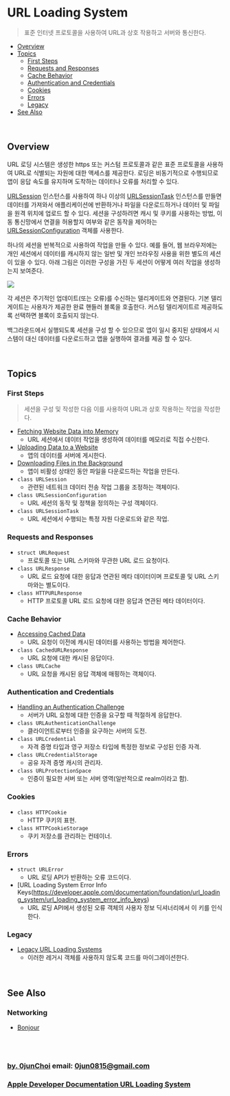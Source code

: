 # URL Loading System
> 표준 인터넷 프로토콜을 사용하여 URL과 상호 작용하고 서버와 통신한다.


* [Overview](#overview)
* [Topics](#topics)
    * [First Steps](#first-steps)
    * [Requests and Responses](#requests-and-responses)
    * [Cache Behavior](#cache-behavior)
    * [Authentication and Credentials](#authentication-and-credentials)
    * [Cookies](#cookies)
    * [Errors](#errors)
    * [Legacy](#legacy)
* [See Also](#see-also)


&nbsp;    
## Overview
URL 로딩 시스템은 생성한 https 또는 커스텀 프로토콜과 같은 표준 프로토콜을 사용하여 URL로 식별되는 자원에 대한 액세스를 제공한다. 로딩은 비동기적으로 수행되므로 앱이 응답 속도를 유지하며 도착하는 데이터나 오류를 처리할 수 있다.


[URLSession](https://developer.apple.com/documentation/foundation/urlsession) 인스턴스를 사용하여 하나 이상의 [URLSessionTask](https://developer.apple.com/documentation/foundation/urlsessiontask) 인스턴스를 만들면 데이터를 가져와서 애플리케이션에 반환하거나 파일을 다운로드하거나 데이터 및 파일을 원격 위치에 업로드 할 수 있다. 세션을 구성하려면 캐시 및 쿠키를 사용하는 방법, 이동 통신망에서 연결을 허용할지 여부와 같은 동작을 제어하는 [URLSessionConfiguration](https://developer.apple.com/documentation/foundation/urlsessionconfiguration) 객체를 사용한다.


하나의 세션을 반복적으로 사용하여 작업을 만들 수 있다. 예를 들어, 웹 브라우저에는 개인 세션에서 데이터를 캐시하지 않는 일반 및 개인 브라우징 사용을 위한 별도의 세션이 있을 수 있다. 아래 그림은 이러한 구성을 가진 두 세션이 어떻게 여러 작업을 생성하는지 보여준다.


![](https://docs-assets.developer.apple.com/published/4bf9c6d271/6789dd96-afdc-4c18-b8eb-01f9012dc04d.png)


각 세션은 주기적인 업데이트(또는 오류)를 수신하는 델리게이트와 연결된다. 기본 델리게이트는 사용자가 제공한 완료 핸들러 블록을 호출한다. 커스텀 델리게이트르 제공하도록 선택하면 블록이 호출되지 않는다.


백그라운드에서 실행되도록 세션을 구성 할 수 있으므로 앱이 일시 중지된 상태에서 시스템이 대신 데이터를 다운로드하고 앱을 실행하여 결과를 제공 할 수 있다.


&nbsp;      
## Topics
### First Steps
> 세션을 구성 및 작성한 다음 이를 사용하여 URL과 상호 작용하는 작업을 작성한다.

* [Fetching Website Data into Memory](https://developer.apple.com/documentation/foundation/url_loading_system/fetching_website_data_into_memory)
    * URL 세션에서 데이터 작업을 생성하여 데이터를 메모리로 직접 수신한다.
* [Uploading Data to a Website](https://developer.apple.com/documentation/foundation/url_loading_system/uploading_data_to_a_website)
    * 앱의 데이터를 서버에 게시한다.
* [Downloading Files in the Background](https://developer.apple.com/documentation/foundation/url_loading_system/downloading_files_in_the_background)
    * 앱이 비활성 상태인 동안 파일을 다운로드하는 작업을 만든다.
* `class URLSession`
    * 관련된 네트워크 데이터 전송 작업 그룹을 조정하는 객체이다.
* `class URLSessionConfiguration`
    * URL 세션의 동작 및 정책을 정의하는 구성 객체이다.
* `class URLSessionTask`
    * URL 세션에서 수행되는 특정 자원 다운로드와 같은 작업.
    

### Requests and Responses
* `struct URLRequest`
    * 프로토콜 또는 URL 스키마와 무관한 URL 로드 요청이다.
* `class URLResponse`
    * URL 로드 요청에 대한 응답과 연관된 메타 데이터이며 프로토콜 및 URL 스키마와는 별도이다.
* `class HTTPURLResponse`
    * HTTP 프로토콜 URL 로드 요청에 대한 응답과 연관된 메타 데이터이다.
    

### Cache Behavior
* [Accessing Cached Data](https://developer.apple.com/documentation/foundation/url_loading_system/accessing_cached_data)
    * URL 요청이 이전에 캐시된 데이터를 사용하는 방법을 제어한다.
* `class CachedURLResponse`
    * URL 요청에 대한 캐시된 응답이다.
* `class URLCache`
    * URL 요청을 캐시된 응답 객체에 매핑하는 객체이다.
    

### Authentication and Credentials
* [Handling an Authentication Challenge](https://developer.apple.com/documentation/foundation/url_loading_system/handling_an_authentication_challenge)
    * 서버가 URL 요청에 대한 인증을 요구할 때 적절하게 응답한다.
* `class URLAuthenticationChallenge`
    * 클라이언트로부터 인증을 요구하는 서버의 도전.
* `class URLCredential`
    * 자격 증명 타입과 영구 저장소 타입에 특정한 정보로 구성된 인증 자격. 
* `class URLCredentialStorage`
    * 공유 자격 증명 캐시의 관리자.
* `class URLProtectionSpace`
    * 인증이 필요한 서버 또는 서버 영역(일반적으로 realm이라고 함).
 
 
### Cookies
* `class HTTPCookie`
    * HTTP 쿠키의 표현.
* `class HTTPCookieStorage`
    * 쿠키 저장소를 관리하는 컨테이너.
    

### Errors
* `struct URLError`
    * URL 로딩 API가 반환하는 오류 코드이다.
* [URL Loading System Error Info Keys(https://developer.apple.com/documentation/foundation/url_loading_system/url_loading_system_error_info_keys)
    * URL 로딩 API에서 생성된 오류 객체의 사용자 정보 딕셔너리에서 이 키를 인식한다.
    

### Legacy
* [Legacy URL Loading Systems](https://developer.apple.com/documentation/foundation/url_loading_system/legacy_url_loading_systems)
    * 이러한 레거시 객체를 사용하지 않도록 코드를 마이그레이션한다.


&nbsp;
## See Also
### Networking
* [Bonjour](https://developer.apple.com/documentation/foundation/bonjour)


&nbsp;      
&nbsp;      
### [by. 0junChoi](https://github.com/0jun0815) email: <0jun0815@gmail.com>
### [Apple Developer Documentation URL Loading System](https://developer.apple.com/documentation/foundation/url_loading_system#2878017)
